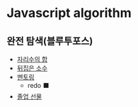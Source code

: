 # Javascript algorithm
## 완전 탐색(블루투포스)
- [자리수의 합](/section04/pb01.js)
- [뒤집은 소수](/section04/pb02.js)
- [멘토링](/section04/pb03.js)
  - redo ⬛
- [졸업 선물](/section04/pb04.js)